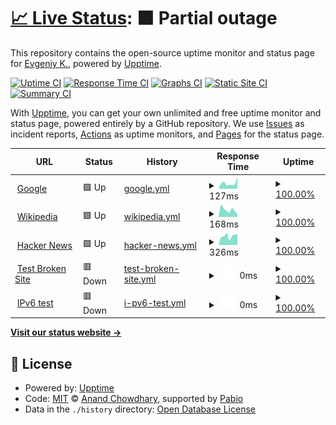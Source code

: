 # [📈 Live Status](https://demo.upptime.js.org): <!--live status--> **🟧 Partial outage**

This repository contains the open-source uptime monitor and status page for [Evgeniy K.](https://demo.upptime.js.org), powered by [Upptime](https://github.com/upptime/upptime).

[![Uptime CI](https://github.com/elv1s42/upptime-test/workflows/Uptime%20CI/badge.svg)](https://github.com/elv1s42/upptime-test/actions?query=workflow%3A%22Uptime+CI%22)
[![Response Time CI](https://github.com/elv1s42/upptime-test/workflows/Response%20Time%20CI/badge.svg)](https://github.com/elv1s42/upptime-test/actions?query=workflow%3A%22Response+Time+CI%22)
[![Graphs CI](https://github.com/elv1s42/upptime-test/workflows/Graphs%20CI/badge.svg)](https://github.com/elv1s42/upptime-test/actions?query=workflow%3A%22Graphs+CI%22)
[![Static Site CI](https://github.com/elv1s42/upptime-test/workflows/Static%20Site%20CI/badge.svg)](https://github.com/elv1s42/upptime-test/actions?query=workflow%3A%22Static+Site+CI%22)
[![Summary CI](https://github.com/elv1s42/upptime-test/workflows/Summary%20CI/badge.svg)](https://github.com/elv1s42/upptime-test/actions?query=workflow%3A%22Summary+CI%22)

With [Upptime](https://upptime.js.org), you can get your own unlimited and free uptime monitor and status page, powered entirely by a GitHub repository. We use [Issues](https://github.com/elv1s42/upptime-test/issues) as incident reports, [Actions](https://github.com/elv1s42/upptime-test/actions) as uptime monitors, and [Pages](https://demo.upptime.js.org) for the status page.

<!--start: status pages-->
<!-- This summary is generated by Upptime (https://github.com/upptime/upptime) -->
<!-- Do not edit this manually, your changes will be overwritten -->
<!-- prettier-ignore -->
| URL | Status | History | Response Time | Uptime |
| --- | ------ | ------- | ------------- | ------ |
| <img alt="" src="https://icons.duckduckgo.com/ip3/www.google.com.ico" height="13"> [Google](https://www.google.com) | 🟩 Up | [google.yml](https://github.com/elv1s42/upptime-test/commits/HEAD/history/google.yml) | <details><summary><img alt="Response time graph" src="./graphs/google/response-time-week.png" height="20"> 127ms</summary><br><a href="https://elv1s42.github.io/upptime-test/history/google"><img alt="Response time 97" src="https://img.shields.io/endpoint?url=https%3A%2F%2Fraw.githubusercontent.com%2Felv1s42%2Fupptime-test%2FHEAD%2Fapi%2Fgoogle%2Fresponse-time.json"></a><br><a href="https://elv1s42.github.io/upptime-test/history/google"><img alt="24-hour response time 86" src="https://img.shields.io/endpoint?url=https%3A%2F%2Fraw.githubusercontent.com%2Felv1s42%2Fupptime-test%2FHEAD%2Fapi%2Fgoogle%2Fresponse-time-day.json"></a><br><a href="https://elv1s42.github.io/upptime-test/history/google"><img alt="7-day response time 127" src="https://img.shields.io/endpoint?url=https%3A%2F%2Fraw.githubusercontent.com%2Felv1s42%2Fupptime-test%2FHEAD%2Fapi%2Fgoogle%2Fresponse-time-week.json"></a><br><a href="https://elv1s42.github.io/upptime-test/history/google"><img alt="30-day response time 102" src="https://img.shields.io/endpoint?url=https%3A%2F%2Fraw.githubusercontent.com%2Felv1s42%2Fupptime-test%2FHEAD%2Fapi%2Fgoogle%2Fresponse-time-month.json"></a><br><a href="https://elv1s42.github.io/upptime-test/history/google"><img alt="1-year response time 97" src="https://img.shields.io/endpoint?url=https%3A%2F%2Fraw.githubusercontent.com%2Felv1s42%2Fupptime-test%2FHEAD%2Fapi%2Fgoogle%2Fresponse-time-year.json"></a></details> | <details><summary><a href="https://elv1s42.github.io/upptime-test/history/google">100.00%</a></summary><a href="https://elv1s42.github.io/upptime-test/history/google"><img alt="All-time uptime 100.00%" src="https://img.shields.io/endpoint?url=https%3A%2F%2Fraw.githubusercontent.com%2Felv1s42%2Fupptime-test%2FHEAD%2Fapi%2Fgoogle%2Fuptime.json"></a><br><a href="https://elv1s42.github.io/upptime-test/history/google"><img alt="24-hour uptime 100.00%" src="https://img.shields.io/endpoint?url=https%3A%2F%2Fraw.githubusercontent.com%2Felv1s42%2Fupptime-test%2FHEAD%2Fapi%2Fgoogle%2Fuptime-day.json"></a><br><a href="https://elv1s42.github.io/upptime-test/history/google"><img alt="7-day uptime 100.00%" src="https://img.shields.io/endpoint?url=https%3A%2F%2Fraw.githubusercontent.com%2Felv1s42%2Fupptime-test%2FHEAD%2Fapi%2Fgoogle%2Fuptime-week.json"></a><br><a href="https://elv1s42.github.io/upptime-test/history/google"><img alt="30-day uptime 100.00%" src="https://img.shields.io/endpoint?url=https%3A%2F%2Fraw.githubusercontent.com%2Felv1s42%2Fupptime-test%2FHEAD%2Fapi%2Fgoogle%2Fuptime-month.json"></a><br><a href="https://elv1s42.github.io/upptime-test/history/google"><img alt="1-year uptime 100.00%" src="https://img.shields.io/endpoint?url=https%3A%2F%2Fraw.githubusercontent.com%2Felv1s42%2Fupptime-test%2FHEAD%2Fapi%2Fgoogle%2Fuptime-year.json"></a></details>
| <img alt="" src="https://icons.duckduckgo.com/ip3/en.wikipedia.org.ico" height="13"> [Wikipedia](https://en.wikipedia.org) | 🟩 Up | [wikipedia.yml](https://github.com/elv1s42/upptime-test/commits/HEAD/history/wikipedia.yml) | <details><summary><img alt="Response time graph" src="./graphs/wikipedia/response-time-week.png" height="20"> 168ms</summary><br><a href="https://elv1s42.github.io/upptime-test/history/wikipedia"><img alt="Response time 182" src="https://img.shields.io/endpoint?url=https%3A%2F%2Fraw.githubusercontent.com%2Felv1s42%2Fupptime-test%2FHEAD%2Fapi%2Fwikipedia%2Fresponse-time.json"></a><br><a href="https://elv1s42.github.io/upptime-test/history/wikipedia"><img alt="24-hour response time 66" src="https://img.shields.io/endpoint?url=https%3A%2F%2Fraw.githubusercontent.com%2Felv1s42%2Fupptime-test%2FHEAD%2Fapi%2Fwikipedia%2Fresponse-time-day.json"></a><br><a href="https://elv1s42.github.io/upptime-test/history/wikipedia"><img alt="7-day response time 168" src="https://img.shields.io/endpoint?url=https%3A%2F%2Fraw.githubusercontent.com%2Felv1s42%2Fupptime-test%2FHEAD%2Fapi%2Fwikipedia%2Fresponse-time-week.json"></a><br><a href="https://elv1s42.github.io/upptime-test/history/wikipedia"><img alt="30-day response time 175" src="https://img.shields.io/endpoint?url=https%3A%2F%2Fraw.githubusercontent.com%2Felv1s42%2Fupptime-test%2FHEAD%2Fapi%2Fwikipedia%2Fresponse-time-month.json"></a><br><a href="https://elv1s42.github.io/upptime-test/history/wikipedia"><img alt="1-year response time 182" src="https://img.shields.io/endpoint?url=https%3A%2F%2Fraw.githubusercontent.com%2Felv1s42%2Fupptime-test%2FHEAD%2Fapi%2Fwikipedia%2Fresponse-time-year.json"></a></details> | <details><summary><a href="https://elv1s42.github.io/upptime-test/history/wikipedia">100.00%</a></summary><a href="https://elv1s42.github.io/upptime-test/history/wikipedia"><img alt="All-time uptime 100.00%" src="https://img.shields.io/endpoint?url=https%3A%2F%2Fraw.githubusercontent.com%2Felv1s42%2Fupptime-test%2FHEAD%2Fapi%2Fwikipedia%2Fuptime.json"></a><br><a href="https://elv1s42.github.io/upptime-test/history/wikipedia"><img alt="24-hour uptime 100.00%" src="https://img.shields.io/endpoint?url=https%3A%2F%2Fraw.githubusercontent.com%2Felv1s42%2Fupptime-test%2FHEAD%2Fapi%2Fwikipedia%2Fuptime-day.json"></a><br><a href="https://elv1s42.github.io/upptime-test/history/wikipedia"><img alt="7-day uptime 100.00%" src="https://img.shields.io/endpoint?url=https%3A%2F%2Fraw.githubusercontent.com%2Felv1s42%2Fupptime-test%2FHEAD%2Fapi%2Fwikipedia%2Fuptime-week.json"></a><br><a href="https://elv1s42.github.io/upptime-test/history/wikipedia"><img alt="30-day uptime 100.00%" src="https://img.shields.io/endpoint?url=https%3A%2F%2Fraw.githubusercontent.com%2Felv1s42%2Fupptime-test%2FHEAD%2Fapi%2Fwikipedia%2Fuptime-month.json"></a><br><a href="https://elv1s42.github.io/upptime-test/history/wikipedia"><img alt="1-year uptime 100.00%" src="https://img.shields.io/endpoint?url=https%3A%2F%2Fraw.githubusercontent.com%2Felv1s42%2Fupptime-test%2FHEAD%2Fapi%2Fwikipedia%2Fuptime-year.json"></a></details>
| <img alt="" src="https://icons.duckduckgo.com/ip3/news.ycombinator.com.ico" height="13"> [Hacker News](https://news.ycombinator.com) | 🟩 Up | [hacker-news.yml](https://github.com/elv1s42/upptime-test/commits/HEAD/history/hacker-news.yml) | <details><summary><img alt="Response time graph" src="./graphs/hacker-news/response-time-week.png" height="20"> 326ms</summary><br><a href="https://elv1s42.github.io/upptime-test/history/hacker-news"><img alt="Response time 284" src="https://img.shields.io/endpoint?url=https%3A%2F%2Fraw.githubusercontent.com%2Felv1s42%2Fupptime-test%2FHEAD%2Fapi%2Fhacker-news%2Fresponse-time.json"></a><br><a href="https://elv1s42.github.io/upptime-test/history/hacker-news"><img alt="24-hour response time 353" src="https://img.shields.io/endpoint?url=https%3A%2F%2Fraw.githubusercontent.com%2Felv1s42%2Fupptime-test%2FHEAD%2Fapi%2Fhacker-news%2Fresponse-time-day.json"></a><br><a href="https://elv1s42.github.io/upptime-test/history/hacker-news"><img alt="7-day response time 326" src="https://img.shields.io/endpoint?url=https%3A%2F%2Fraw.githubusercontent.com%2Felv1s42%2Fupptime-test%2FHEAD%2Fapi%2Fhacker-news%2Fresponse-time-week.json"></a><br><a href="https://elv1s42.github.io/upptime-test/history/hacker-news"><img alt="30-day response time 308" src="https://img.shields.io/endpoint?url=https%3A%2F%2Fraw.githubusercontent.com%2Felv1s42%2Fupptime-test%2FHEAD%2Fapi%2Fhacker-news%2Fresponse-time-month.json"></a><br><a href="https://elv1s42.github.io/upptime-test/history/hacker-news"><img alt="1-year response time 284" src="https://img.shields.io/endpoint?url=https%3A%2F%2Fraw.githubusercontent.com%2Felv1s42%2Fupptime-test%2FHEAD%2Fapi%2Fhacker-news%2Fresponse-time-year.json"></a></details> | <details><summary><a href="https://elv1s42.github.io/upptime-test/history/hacker-news">100.00%</a></summary><a href="https://elv1s42.github.io/upptime-test/history/hacker-news"><img alt="All-time uptime 100.00%" src="https://img.shields.io/endpoint?url=https%3A%2F%2Fraw.githubusercontent.com%2Felv1s42%2Fupptime-test%2FHEAD%2Fapi%2Fhacker-news%2Fuptime.json"></a><br><a href="https://elv1s42.github.io/upptime-test/history/hacker-news"><img alt="24-hour uptime 100.00%" src="https://img.shields.io/endpoint?url=https%3A%2F%2Fraw.githubusercontent.com%2Felv1s42%2Fupptime-test%2FHEAD%2Fapi%2Fhacker-news%2Fuptime-day.json"></a><br><a href="https://elv1s42.github.io/upptime-test/history/hacker-news"><img alt="7-day uptime 100.00%" src="https://img.shields.io/endpoint?url=https%3A%2F%2Fraw.githubusercontent.com%2Felv1s42%2Fupptime-test%2FHEAD%2Fapi%2Fhacker-news%2Fuptime-week.json"></a><br><a href="https://elv1s42.github.io/upptime-test/history/hacker-news"><img alt="30-day uptime 100.00%" src="https://img.shields.io/endpoint?url=https%3A%2F%2Fraw.githubusercontent.com%2Felv1s42%2Fupptime-test%2FHEAD%2Fapi%2Fhacker-news%2Fuptime-month.json"></a><br><a href="https://elv1s42.github.io/upptime-test/history/hacker-news"><img alt="1-year uptime 100.00%" src="https://img.shields.io/endpoint?url=https%3A%2F%2Fraw.githubusercontent.com%2Felv1s42%2Fupptime-test%2FHEAD%2Fapi%2Fhacker-news%2Fuptime-year.json"></a></details>
| <img alt="" src="https://icons.duckduckgo.com/ip3/thissitedoesnotexist.koj.co.ico" height="13"> [Test Broken Site](https://thissitedoesnotexist.koj.co) | 🟥 Down | [test-broken-site.yml](https://github.com/elv1s42/upptime-test/commits/HEAD/history/test-broken-site.yml) | <details><summary><img alt="Response time graph" src="./graphs/test-broken-site/response-time-week.png" height="20"> 0ms</summary><br><a href="https://elv1s42.github.io/upptime-test/history/test-broken-site"><img alt="Response time 0" src="https://img.shields.io/endpoint?url=https%3A%2F%2Fraw.githubusercontent.com%2Felv1s42%2Fupptime-test%2FHEAD%2Fapi%2Ftest-broken-site%2Fresponse-time.json"></a><br><a href="https://elv1s42.github.io/upptime-test/history/test-broken-site"><img alt="24-hour response time 0" src="https://img.shields.io/endpoint?url=https%3A%2F%2Fraw.githubusercontent.com%2Felv1s42%2Fupptime-test%2FHEAD%2Fapi%2Ftest-broken-site%2Fresponse-time-day.json"></a><br><a href="https://elv1s42.github.io/upptime-test/history/test-broken-site"><img alt="7-day response time 0" src="https://img.shields.io/endpoint?url=https%3A%2F%2Fraw.githubusercontent.com%2Felv1s42%2Fupptime-test%2FHEAD%2Fapi%2Ftest-broken-site%2Fresponse-time-week.json"></a><br><a href="https://elv1s42.github.io/upptime-test/history/test-broken-site"><img alt="30-day response time 0" src="https://img.shields.io/endpoint?url=https%3A%2F%2Fraw.githubusercontent.com%2Felv1s42%2Fupptime-test%2FHEAD%2Fapi%2Ftest-broken-site%2Fresponse-time-month.json"></a><br><a href="https://elv1s42.github.io/upptime-test/history/test-broken-site"><img alt="1-year response time 0" src="https://img.shields.io/endpoint?url=https%3A%2F%2Fraw.githubusercontent.com%2Felv1s42%2Fupptime-test%2FHEAD%2Fapi%2Ftest-broken-site%2Fresponse-time-year.json"></a></details> | <details><summary><a href="https://elv1s42.github.io/upptime-test/history/test-broken-site">100.00%</a></summary><a href="https://elv1s42.github.io/upptime-test/history/test-broken-site"><img alt="All-time uptime 100.00%" src="https://img.shields.io/endpoint?url=https%3A%2F%2Fraw.githubusercontent.com%2Felv1s42%2Fupptime-test%2FHEAD%2Fapi%2Ftest-broken-site%2Fuptime.json"></a><br><a href="https://elv1s42.github.io/upptime-test/history/test-broken-site"><img alt="24-hour uptime 100.00%" src="https://img.shields.io/endpoint?url=https%3A%2F%2Fraw.githubusercontent.com%2Felv1s42%2Fupptime-test%2FHEAD%2Fapi%2Ftest-broken-site%2Fuptime-day.json"></a><br><a href="https://elv1s42.github.io/upptime-test/history/test-broken-site"><img alt="7-day uptime 100.00%" src="https://img.shields.io/endpoint?url=https%3A%2F%2Fraw.githubusercontent.com%2Felv1s42%2Fupptime-test%2FHEAD%2Fapi%2Ftest-broken-site%2Fuptime-week.json"></a><br><a href="https://elv1s42.github.io/upptime-test/history/test-broken-site"><img alt="30-day uptime 100.00%" src="https://img.shields.io/endpoint?url=https%3A%2F%2Fraw.githubusercontent.com%2Felv1s42%2Fupptime-test%2FHEAD%2Fapi%2Ftest-broken-site%2Fuptime-month.json"></a><br><a href="https://elv1s42.github.io/upptime-test/history/test-broken-site"><img alt="1-year uptime 100.00%" src="https://img.shields.io/endpoint?url=https%3A%2F%2Fraw.githubusercontent.com%2Felv1s42%2Fupptime-test%2FHEAD%2Fapi%2Ftest-broken-site%2Fuptime-year.json"></a></details>
| <img alt="" src="https://icons.duckduckgo.com/ip3/null.ico" height="13"> [IPv6 test](forwardemail.net) | 🟥 Down | [i-pv6-test.yml](https://github.com/elv1s42/upptime-test/commits/HEAD/history/i-pv6-test.yml) | <details><summary><img alt="Response time graph" src="./graphs/i-pv6-test/response-time-week.png" height="20"> 0ms</summary><br><a href="https://elv1s42.github.io/upptime-test/history/i-pv6-test"><img alt="Response time 0" src="https://img.shields.io/endpoint?url=https%3A%2F%2Fraw.githubusercontent.com%2Felv1s42%2Fupptime-test%2FHEAD%2Fapi%2Fi-pv6-test%2Fresponse-time.json"></a><br><a href="https://elv1s42.github.io/upptime-test/history/i-pv6-test"><img alt="24-hour response time 0" src="https://img.shields.io/endpoint?url=https%3A%2F%2Fraw.githubusercontent.com%2Felv1s42%2Fupptime-test%2FHEAD%2Fapi%2Fi-pv6-test%2Fresponse-time-day.json"></a><br><a href="https://elv1s42.github.io/upptime-test/history/i-pv6-test"><img alt="7-day response time 0" src="https://img.shields.io/endpoint?url=https%3A%2F%2Fraw.githubusercontent.com%2Felv1s42%2Fupptime-test%2FHEAD%2Fapi%2Fi-pv6-test%2Fresponse-time-week.json"></a><br><a href="https://elv1s42.github.io/upptime-test/history/i-pv6-test"><img alt="30-day response time 0" src="https://img.shields.io/endpoint?url=https%3A%2F%2Fraw.githubusercontent.com%2Felv1s42%2Fupptime-test%2FHEAD%2Fapi%2Fi-pv6-test%2Fresponse-time-month.json"></a><br><a href="https://elv1s42.github.io/upptime-test/history/i-pv6-test"><img alt="1-year response time 0" src="https://img.shields.io/endpoint?url=https%3A%2F%2Fraw.githubusercontent.com%2Felv1s42%2Fupptime-test%2FHEAD%2Fapi%2Fi-pv6-test%2Fresponse-time-year.json"></a></details> | <details><summary><a href="https://elv1s42.github.io/upptime-test/history/i-pv6-test">100.00%</a></summary><a href="https://elv1s42.github.io/upptime-test/history/i-pv6-test"><img alt="All-time uptime 100.00%" src="https://img.shields.io/endpoint?url=https%3A%2F%2Fraw.githubusercontent.com%2Felv1s42%2Fupptime-test%2FHEAD%2Fapi%2Fi-pv6-test%2Fuptime.json"></a><br><a href="https://elv1s42.github.io/upptime-test/history/i-pv6-test"><img alt="24-hour uptime 100.00%" src="https://img.shields.io/endpoint?url=https%3A%2F%2Fraw.githubusercontent.com%2Felv1s42%2Fupptime-test%2FHEAD%2Fapi%2Fi-pv6-test%2Fuptime-day.json"></a><br><a href="https://elv1s42.github.io/upptime-test/history/i-pv6-test"><img alt="7-day uptime 100.00%" src="https://img.shields.io/endpoint?url=https%3A%2F%2Fraw.githubusercontent.com%2Felv1s42%2Fupptime-test%2FHEAD%2Fapi%2Fi-pv6-test%2Fuptime-week.json"></a><br><a href="https://elv1s42.github.io/upptime-test/history/i-pv6-test"><img alt="30-day uptime 100.00%" src="https://img.shields.io/endpoint?url=https%3A%2F%2Fraw.githubusercontent.com%2Felv1s42%2Fupptime-test%2FHEAD%2Fapi%2Fi-pv6-test%2Fuptime-month.json"></a><br><a href="https://elv1s42.github.io/upptime-test/history/i-pv6-test"><img alt="1-year uptime 100.00%" src="https://img.shields.io/endpoint?url=https%3A%2F%2Fraw.githubusercontent.com%2Felv1s42%2Fupptime-test%2FHEAD%2Fapi%2Fi-pv6-test%2Fuptime-year.json"></a></details>

<!--end: status pages-->

[**Visit our status website →**](https://demo.upptime.js.org)

## 📄 License

- Powered by: [Upptime](https://github.com/upptime/upptime)
- Code: [MIT](./LICENSE) © [Anand Chowdhary](https://anandchowdhary.com), supported by [Pabio](https://pabio.com)
- Data in the `./history` directory: [Open Database License](https://opendatacommons.org/licenses/odbl/1-0/)
